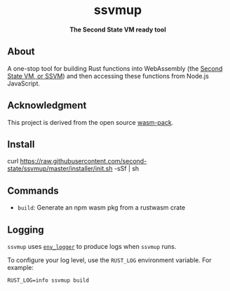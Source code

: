 <div align="center">

  <h1>ssvmup</h1>

  <p>
    <strong>The Second State VM ready tool</strong>
  </p>
</div>

## About

A one-stop tool for building Rust functions into WebAssembly (the [Second State VM, or SSVM](https://github.com/second-state/SSVM)) and then accessing these functions from Node.js JavaScript.

## Acknowledgment

This project is derived from the open source [wasm-pack].

[wasm-pack]: https://github.com/rustwasm/wasm-pack

## Install

curl https://raw.githubusercontent.com/second-state/ssvmup/master/installer/init.sh -sSf | sh

## Commands

- `build`: Generate an npm wasm pkg from a rustwasm crate

## Logging

`ssvmup` uses [`env_logger`] to produce logs when `ssvmup` runs.

To configure your log level, use the `RUST_LOG` environment variable. For example:

```
RUST_LOG=info ssvmup build
```

[`env_logger`]: https://crates.io/crates/env_logger
